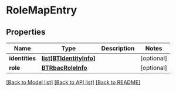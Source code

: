 # RoleMapEntry

## Properties
Name | Type | Description | Notes
------------ | ------------- | ------------- | -------------
**identities** | [**list[BTIdentityInfo]**](BTIdentityInfo.md) |  | [optional] 
**role** | [**BTRbacRoleInfo**](BTRbacRoleInfo.md) |  | [optional] 

[[Back to Model list]](../README.md#documentation-for-models) [[Back to API list]](../README.md#documentation-for-api-endpoints) [[Back to README]](../README.md)


